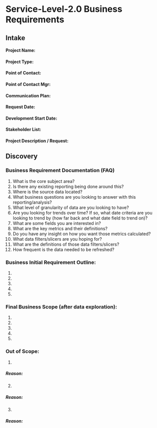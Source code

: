 # Service-Level-2.0 Business Requirements

## Intake
#### Project Name:
#### Project Type: 
#### Point of Contact:
#### Point of Contact Mgr:
#### Communication Plan: 
#### Request Date: 
#### Development Start Date:
#### Stakeholder List:
#### Project Description / Request:

## Discovery
### Business Requirement Documentation (FAQ)
1. What is the core subject area?
2. Is there any existing reporting being done around this?
3. Where is the source data located?
4. What business questions are you looking to answer with this reporting/analysis?
5. What level of granularity of data are you looking to have?
6. Are you looking for trends over time? If so, what date criteria are you looking to trend by (how far back and what date field to trend on)?
7. What are some fields you are interested in?
8. What are the key metrics and their definitions?
9. Do you have any insight on how you want those metrics calculated?
10. What data filters/slicers are you hoping for?
11. What are the definitions of those data filters/slicers?
12. How frequent is the data needed to be refreshed?
### Business Initial Requirement Outline:
1.
2.
3.
4.
5.
### Final Business Scope (after data exploration):
1.
2.
3.
4.
5.
### Out of Scope:
1.
##### Reason:
2.
##### Reason:
3.
##### Reason:

